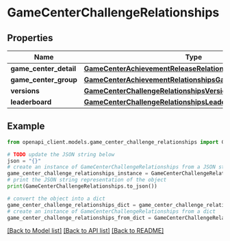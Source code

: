 # GameCenterChallengeRelationships


## Properties

Name | Type | Description | Notes
------------ | ------------- | ------------- | -------------
**game_center_detail** | [**GameCenterAchievementReleaseRelationshipsGameCenterDetail**](GameCenterAchievementReleaseRelationshipsGameCenterDetail.md) |  | [optional] 
**game_center_group** | [**GameCenterAchievementRelationshipsGameCenterGroup**](GameCenterAchievementRelationshipsGameCenterGroup.md) |  | [optional] 
**versions** | [**GameCenterChallengeRelationshipsVersions**](GameCenterChallengeRelationshipsVersions.md) |  | [optional] 
**leaderboard** | [**GameCenterChallengeRelationshipsLeaderboard**](GameCenterChallengeRelationshipsLeaderboard.md) |  | [optional] 

## Example

```python
from openapi_client.models.game_center_challenge_relationships import GameCenterChallengeRelationships

# TODO update the JSON string below
json = "{}"
# create an instance of GameCenterChallengeRelationships from a JSON string
game_center_challenge_relationships_instance = GameCenterChallengeRelationships.from_json(json)
# print the JSON string representation of the object
print(GameCenterChallengeRelationships.to_json())

# convert the object into a dict
game_center_challenge_relationships_dict = game_center_challenge_relationships_instance.to_dict()
# create an instance of GameCenterChallengeRelationships from a dict
game_center_challenge_relationships_from_dict = GameCenterChallengeRelationships.from_dict(game_center_challenge_relationships_dict)
```
[[Back to Model list]](../README.md#documentation-for-models) [[Back to API list]](../README.md#documentation-for-api-endpoints) [[Back to README]](../README.md)


